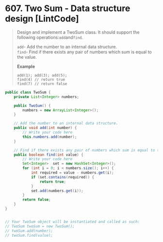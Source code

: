 # 607. Two Sum - Data structure design \[LintCode\]

> Design and implement a TwoSum class. It should support the following operations:`add`and`find`.
>
> `add`- Add the number to an internal data structure.  
> `find`- Find if there exists any pair of numbers which sum is equal to the value.
>
> **Example**
>
> ```
> add(1); add(3); add(5);
> find(4) // return true
> find(7) // return false
> ```

```java
public class TwoSum {
    private List<Integer> numbers;

    public TwoSum() {
        numbers = new ArrayList<Integer>();
    }

    // Add the number to an internal data structure.
    public void add(int number) {
        // Write your code here
        this.numbers.add(number);
    }

    // Find if there exists any pair of numbers which sum is equal to the value.
    public boolean find(int value) {
        // Write your code here
        Set<Integer>  set = new HashSet<Integer>();
        for (int i = 0; i < numbers.size(); i++) {
            int required = value - numbers.get(i);
            if (set.contains(required)) {
                return true;
            }
            set.add(numbers.get(i));
        }
        return false;
    }
}


// Your TwoSum object will be instantiated and called as such:
// TwoSum twoSum = new TwoSum();
// twoSum.add(number);
// twoSum.find(value);
```



